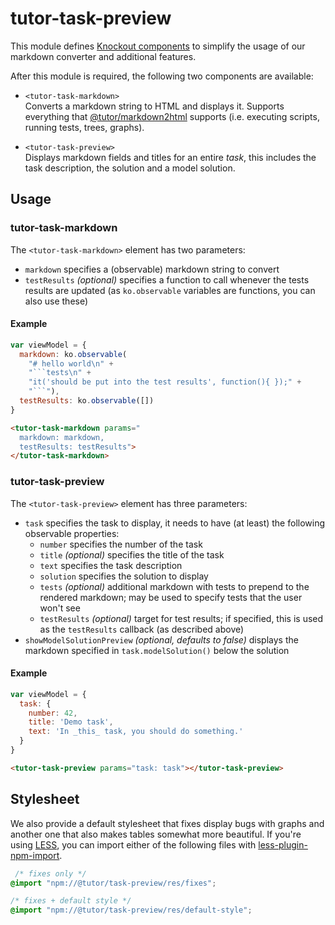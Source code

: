 # tutor-task-preview
This module defines [Knockout components][ko-elem] to simplify the usage of our markdown converter and additional features.

After this module is required, the following two components are available:
* `<tutor-task-markdown>`  
  Converts a markdown string to HTML and displays it. Supports everything that
  [@tutor/markdown2html][md2h] supports (i.e. executing scripts, running tests, trees,
  graphs).

* `<tutor-task-preview>`  
  Displays markdown fields and titles for an entire _task_, this includes the
  task description, the solution and a model solution.

[ko-elem]: http://knockoutjs.com/documentation/component-overview.html
[md2h]: https://github.com/Welfenlab/tutor-markdown2html

## Usage

### tutor-task-markdown
The `<tutor-task-markdown>` element has two parameters:
* `markdown` specifies a (observable) markdown string to convert
* `testResults` _(optional)_ specifies a function to call whenever the tests results are updated (as `ko.observable` variables are functions, you can also use these)

#### Example
```js
var viewModel = {
  markdown: ko.observable(
    "# hello world\n" +
    "```tests\n" +
    "it('should be put into the test results', function(){ });" +
    "```"),
  testResults: ko.observable([])
}
```
```html
<tutor-task-markdown params="
  markdown: markdown,
  testResults: testResults">
</tutor-task-markdown>
```

### tutor-task-preview
The `<tutor-task-preview>` element has three parameters:
* `task` specifies the task to display, it needs to have (at least) the following
  observable properties:
  * `number` specifies the number of the task
  * `title` _(optional)_ specifies the title of the task
  * `text` specifies the task description
  * `solution` specifies the solution to display
  * `tests` _(optional)_ additional markdown with tests to prepend to the
    rendered markdown; may be used to specify tests that the user won't see
  * `testResults` _(optional)_ target for test results; if specified, this is used
    as the `testResults` callback (as described above)
* `showModelSolutionPreview` _(optional, defaults to false)_ displays the markdown
  specified in `task.modelSolution()` below the solution

#### Example
```js
var viewModel = {
  task: {
    number: 42,
    title: 'Demo task',
    text: 'In _this_ task, you should do something.'
  }
}
```
```html
<tutor-task-preview params="task: task"></tutor-task-preview>
```

## Stylesheet
We also provide a default stylesheet that fixes display bugs with graphs and
another one that also makes tables somewhat more beautiful. If you're using
[LESS][less], you can import either of the following files with
[less-plugin-npm-import][less-npm].

```css
 /* fixes only */
@import "npm://@tutor/task-preview/res/fixes";

/* fixes + default style */
@import "npm://@tutor/task-preview/res/default-style";
```

[less]: http://lesscss.org/
[less-npm]: https://github.com/less/less-plugin-npm-import
